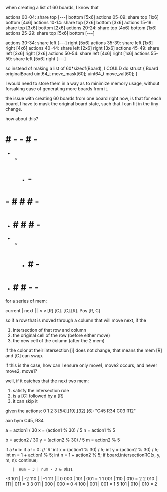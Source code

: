 when creating a list of 60 boards, I know that




actions 00-04: share top [---] bottom [5x6]
actions 05-09: share top [1x6] bottom [4x6]
actions 10-14: share top [2x6] bottom [3x6]
actions 15-19: share top [3x6] bottom [2x6]
actions 20-24: share top [4x6] bottom [1x6]
actions 25-29: share top [5x6] bottom [---]

actions 30-34: share left [---] right [5x6]
actions 35-39: share left [1x6] right [4x6]
actions 40-44: share left [2x6] right [3x6]
actions 45-49: share left [3x6] right [2x6]
actions 50-54: share left [4x6] right [1x6]
actions 55-59: share left [5x6] right [---]

so instead of making a list of 60*sizeof(Board), I COULD do
struct {
    Board originalBoard
    uint64_t move_mask[60];
    uint64_t move_val[60];
}

I would need to store them in a way as to minimize memory usage, 
without forsaking ease of generating more boards from it.

the issue with creating 60 boards from one board right now,
is that for each board, I have to mask the original board state,
such that I can fit in the tiny change.







how about this?

# # - - # -
- - - # - #
# - # # # -
- # # # # -
- - - # # -
- # # # - -


for a series of mem:

current
 |  next
 |   |
 v   v
[R].[C].
[C].[R].
Pos [R, C]

so if a row that is moved through a column that will move next, if the 
1. intersection of that row and column
2. the original cell of the row (before either move)
3. the new cell of the column (after the 2 mem)

if the color at their intersection [i] does not change,
that means the mem [R] and [C] can swap.

if this is the case, how can I ensure only
move1, move2 occurs, and never
move2, move1?

well, if it catches that the next two mem:
1. satisfy the intersection rule
2. is a [C] followed by a [R]
3. it can skip it


given the actions:    0   1   2   3
[54].[19].[32].[6]: "C45 R34 C03 R12"

axn  bym
C45, R34

a = action1 / 30
x = (action1 % 30) / 5
n = action1 % 5

b = action2 / 30
y = (action2 % 30) / 5
m = action2 % 5



if a != b:
    if a != 0: // 'R'
        int x = (action1 % 30) / 5;
        int y = (action2 % 30) / 5;
        int m = 1 + action1 % 5;
        int n = 1 + action2 % 5;
        if board.intersectionRC(x, y, m, n):
            continue;

       |  num - 3 | num - 3 & 0b11
-3 101 |          | 
-2 110 |          | 
-1 111 |          | 
 0 000 | 101      | 001 = 1
 1 001 | 110      | 010 = 2
 2 010 | 111      | 011 = 3
 3 011 | 000      | 000 = 0
 4 100 | 001      | 001 = 1
 5 101 | 010      | 010 = 2






















